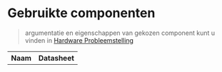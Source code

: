 # Gebruikte componenten

> argumentatie en eigenschappen van gekozen component kunt u vinden in [Hardware Probleemstelling](./pagina/HardwareProbleemstelling)
<table>
<tr>
<th>Naam</th>
<th>Datasheet</th>
</tr>
</table>